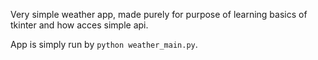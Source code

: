 Very simple weather app, made purely for purpose of learning basics of tkinter and how acces simple api.

App is simply run by `python weather_main.py`.
